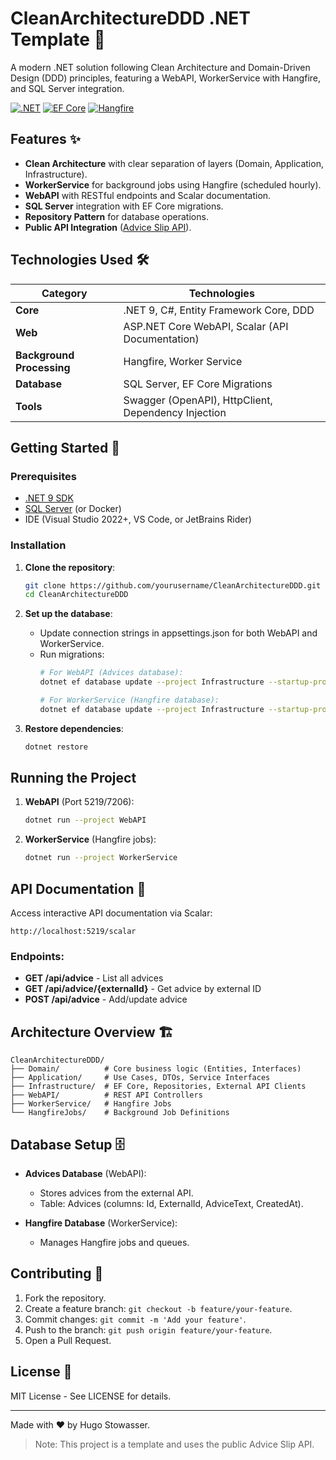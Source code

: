 # CleanArchitectureDDD .NET Template 🚀

A modern .NET solution following Clean Architecture and Domain-Driven Design (DDD) principles, featuring a WebAPI, WorkerService with Hangfire, and SQL Server integration.

[![.NET](https://img.shields.io/badge/.NET-9.0-purple)](https://dotnet.microsoft.com/)
[![EF Core](https://img.shields.io/badge/EF%20Core-9.0-blue)](https://learn.microsoft.com/ef/core/)
[![Hangfire](https://img.shields.io/badge/Hangfire-1.8+-yellowgreen)](https://www.hangfire.io/)

## Features ✨

- **Clean Architecture** with clear separation of layers (Domain, Application, Infrastructure).
- **WorkerService** for background jobs using Hangfire (scheduled hourly).
- **WebAPI** with RESTful endpoints and Scalar documentation.
- **SQL Server** integration with EF Core migrations.
- **Repository Pattern** for database operations.
- **Public API Integration** ([Advice Slip API](https://api.adviceslip.com/)).

## Technologies Used 🛠️

| Category               | Technologies                                                                 |
|------------------------|------------------------------------------------------------------------------|
| **Core**               | .NET 9, C#, Entity Framework Core, DDD                                      |
| **Web**                | ASP.NET Core WebAPI, Scalar (API Documentation)                             |
| **Background Processing** | Hangfire, Worker Service                                                |
| **Database**           | SQL Server, EF Core Migrations                                              |
| **Tools**              | Swagger (OpenAPI), HttpClient, Dependency Injection                         |

## Getting Started 🚦

### Prerequisites

- [.NET 9 SDK](https://dotnet.microsoft.com/download/dotnet/9.0)
- [SQL Server](https://www.microsoft.com/sql-server) (or Docker)
- IDE (Visual Studio 2022+, VS Code, or JetBrains Rider)

### Installation

1. **Clone the repository**:
   ```bash
   git clone https://github.com/yourusername/CleanArchitectureDDD.git
   cd CleanArchitectureDDD
   ```

2. **Set up the database**:
   - Update connection strings in appsettings.json for both WebAPI and WorkerService.
   - Run migrations:
     ```bash
     # For WebAPI (Advices database):
     dotnet ef database update --project Infrastructure --startup-project WebAPI

     # For WorkerService (Hangfire database):
     dotnet ef database update --project Infrastructure --startup-project WorkerService
     ```

3. **Restore dependencies**:
   ```bash
   dotnet restore
   ```

## Running the Project

1. **WebAPI** (Port 5219/7206):
   ```bash
   dotnet run --project WebAPI
   ```

2. **WorkerService** (Hangfire jobs):
   ```bash
   dotnet run --project WorkerService
   ```

## API Documentation 📖

Access interactive API documentation via Scalar:
```
http://localhost:5219/scalar
```

### Endpoints:

- **GET /api/advice** - List all advices
- **GET /api/advice/{externalId}** - Get advice by external ID
- **POST /api/advice** - Add/update advice

## Architecture Overview 🏗️

```
CleanArchitectureDDD/
├── Domain/          # Core business logic (Entities, Interfaces)
├── Application/     # Use Cases, DTOs, Service Interfaces
├── Infrastructure/  # EF Core, Repositories, External API Clients
├── WebAPI/          # REST API Controllers
├── WorkerService/   # Hangfire Jobs
└── HangfireJobs/    # Background Job Definitions
```

## Database Setup 🗄️

- **Advices Database** (WebAPI):
  - Stores advices from the external API.
  - Table: Advices (columns: Id, ExternalId, AdviceText, CreatedAt).

- **Hangfire Database** (WorkerService):
  - Manages Hangfire jobs and queues.

## Contributing 🤝

1. Fork the repository.
2. Create a feature branch: `git checkout -b feature/your-feature`.
3. Commit changes: `git commit -m 'Add your feature'`.
4. Push to the branch: `git push origin feature/your-feature`.
5. Open a Pull Request.

## License 📄

MIT License - See LICENSE for details.

---

Made with ❤️ by Hugo Stowasser.

> Note: This project is a template and uses the public Advice Slip API.

